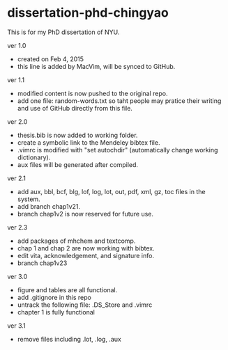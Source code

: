 # dissertation-phd-chingyao
This is for my PhD dissertation of NYU.

ver 1.0
- created on Feb 4, 2015
- this line is added by MacVim, will be synced to GitHub. 

ver 1.1
- modified content is now pushed to the original repo.
- add one file: random-words.txt so taht people may pratice their writing and use of GitHub directly from this file.

ver 2.0
- thesis.bib is now added to working folder. 
- create a symbolic link to the Mendeley bibtex file.
- .vimrc is modified with "set autochdir" (automatically change working dictionary).
- aux files will be generated after compiled.

ver 2.1
- add aux, bbl, bcf, blg, lof, log, lot, out, pdf, xml, gz, toc files in the system.
- add branch chap1v21.
- branch chap1v2 is now reserved for future use.  

ver 2.3
- add packages of mhchem and textcomp.
- chap 1 and chap 2 are now working with bibtex.
- edit vita, acknowledgement, and signature info.
- branch chap1v23

ver 3.0
- figure and tables are all functional.
- add .gitignore in this repo
- untrack the following file: .DS_Store and .vimrc
- chapter 1 is fully functional

ver 3.1
- remove files including .lot, .log, .aux

